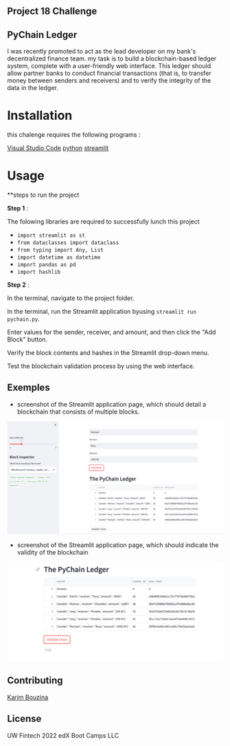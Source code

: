 ## Project 18 Challenge

## PyChain Ledger 

I was recently promoted to act as the lead developer on my bank's decentralized finance team. my task is to build a blockchain-based ledger system, complete with a user-friendly web interface. This ledger should allow partner banks to conduct financial transactions (that is, to transfer money between senders and receivers) and to verify the integrity of the data in the ledger.

# Installation

this chalenge requires the following programs :

[Visual Studio Code](https://code.visualstudio.com/learn/get-started/basics)
[python](https://www.python.org/downloads/)
[streamlit](https://docs.streamlit.io/library/get-started/installation)

# Usage 

**steps to run the project

**Step 1** : 

The folowing libraries are required to successfully lunch this project

- `import streamlit as st`
- `from dataclasses import dataclass`
- `from typing import Any, List`
- `import datetime as datetime`
- `import pandas as pd`
- `import hashlib`

**Step 2** :

In the terminal, navigate to the project folder.

In the terminal, run the Streamlit application byusing `streamlit run pychain.py`.

Enter values for the sender, receiver, and amount, and then click the "Add Block" button.

Verify the block contents and hashes in the Streamlit drop-down menu.

Test the blockchain validation process by using the web interface.


## Exemples

* screenshot of the Streamlit application page, which should detail a blockchain that consists of multiple blocks.

![](https://github.com/karim985/Fintechallenge18/blob/main/images%20/pic1.png)

* screenshot of the Streamlit application page, which should indicate the validity of the blockchain

![](https://github.com/karim985/Fintechallenge18/blob/main/images%20/pic2.png)

## Contributing 

[Karim Bouzina](https://www.linkedin.com/in/karim-bouzina-574348244/)

## License 

UW Fintech 2022 edX Boot Camps LLC
